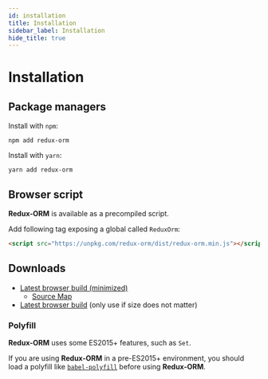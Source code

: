 ```yaml
---
id: installation
title: Installation
sidebar_label: Installation
hide_title: true
---
```


# Installation

## Package managers

Install with `npm`:

```
npm add redux-orm
```

Install with `yarn`:

```
yarn add redux-orm
```

## Browser script

**Redux-ORM** is available as a precompiled script.

Add following tag exposing a global called `ReduxOrm`:

```html
<script src="https://unpkg.com/redux-orm/dist/redux-orm.min.js"></script>
```

## Downloads 

* [Latest browser build (minimized)](https://unpkg.com/redux-orm/dist/redux-orm.min.js)
  * [Source Map](https://unpkg.com/redux-orm/dist/redux-orm.min.js.map)
* [Latest browser build](https://unpkg.com/redux-orm/dist/redux-orm.js) (only use if size does not matter)

### Polyfill

**Redux-ORM** uses some ES2015+ features, such as `Set`.
 
 If you are using **Redux-ORM** in a pre-ES2015+ environment, you should load a polyfill like [`babel-polyfill`](https://babeljs.io/docs/usage/polyfill/) before using **Redux-ORM**.

